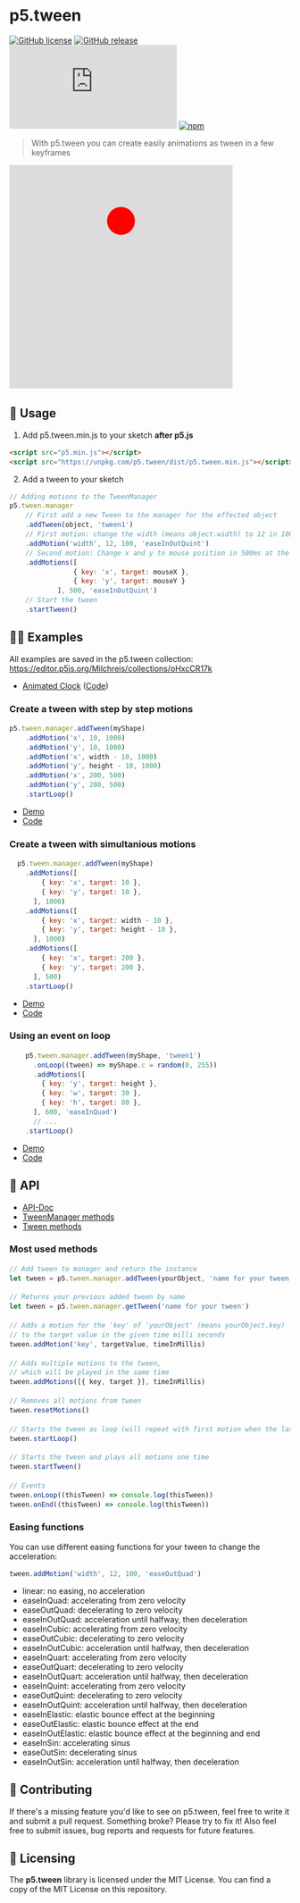 # p5.tween

[![GitHub license](https://img.shields.io/github/license/Milchreis/p5.tween.svg)](https://github.com/Milchreis/p5.tween/blob/master/LICENSE)
[![GitHub release](https://img.shields.io/github/release/Milchreis/p5.tween.svg)](https://GitHub.com/Milchreis/p5.tween/releases/)
[![Package size](http://img.badgesize.io/https://unpkg.com/p5.tween/dist/p5.tween.min.js?compression=gzip&amp;label=size)](https://unpkg.com/p5.tween/dist/p5.tween.min.js)
[![npm](https://img.shields.io/npm/dt/p5.tween)](https://www.npmjs.com/package/p5.tween)

> With p5.tween you can create easily animations as tween in a few keyframes

[![logo](https://raw.githubusercontent.com/Milchreis/p5.tween/master/p5.tween.gif)](https://editor.p5js.org/Milchreis/sketches/Ypr3RYWfL)

## 🚀 Usage

1. Add p5.tween.min.js to your sketch **after p5.js**
```html
<script src="p5.min.js"></script>
<script src="https://unpkg.com/p5.tween/dist/p5.tween.min.js"></script>
```
2. Add a tween to your sketch
```js
// Adding motions to the TweenManager
p5.tween.manager
    // First add a new Tween to the manager for the effected object
    .addTween(object, 'tween1')
    // First motion: change the width (means object.width) to 12 in 100ms
    .addMotion('width', 12, 100, 'easeInOutQuint')
    // Second motion: Change x and y to mouse position in 500ms at the same time
    .addMotions([
                { key: 'x', target: mouseX },
                { key: 'y', target: mouseY }
            ], 500, 'easeInOutQuint')
    // Start the tween
    .startTween()
```

## 👩‍🔬 Examples
All examples are saved in the p5.tween collection: https://editor.p5js.org/Milchreis/collections/oHxcCR17k

 * [Animated Clock](https://editor.p5js.org/Milchreis/present/euDDMbdjP) ([Code](https://editor.p5js.org/Milchreis/sketches/euDDMbdjP))

### Create a tween with step by step motions
```js
p5.tween.manager.addTween(myShape)
    .addMotion('x', 10, 1000)
    .addMotion('y', 10, 1000)
    .addMotion('x', width - 10, 1000)
    .addMotion('y', height - 10, 1000)
    .addMotion('x', 200, 500)
    .addMotion('y', 200, 500)
    .startLoop()
```
- [Demo](https://editor.p5js.org/Milchreis/present/u1IL1Tqzm)
- [Code](https://editor.p5js.org/Milchreis/sketches/u1IL1Tqzm)

### Create a tween with simultanious motions
```js
  p5.tween.manager.addTween(myShape)
    .addMotions([
        { key: 'x', target: 10 },
        { key: 'y', target: 10 },
      ], 1000)
    .addMotions([
        { key: 'x', target: width - 10 },
        { key: 'y', target: height - 10 },
      ], 1000)
    .addMotions([
        { key: 'x', target: 200 },
        { key: 'y', target: 200 },
      ], 500)
    .startLoop()
```
- [Demo](https://editor.p5js.org/Milchreis/present/VZVfZiFvL)
- [Code](https://editor.p5js.org/Milchreis/sketches/VZVfZiFvL)

### Using an event on loop
```js
    p5.tween.manager.addTween(myShape, 'tween1')
      .onLoop((tween) => myShape.c = random(0, 255))
      .addMotions([
        { key: 'y', target: height },
        { key: 'w', target: 30 },
        { key: 'h', target: 80 },
      ], 600, 'easeInQuad')
      // ...
    .startLoop()
```
- [Demo](https://editor.p5js.org/Milchreis/present/7lIxFsbWM)
- [Code](https://editor.p5js.org/Milchreis/sketches/7lIxFsbWM)

## 📖 API
 * [API-Doc](https://milchreis.github.io/p5.tween/docs)
  * [TweenManager methods](https://milchreis.github.io/p5.tween/docs/classes/_tweenmanager_.p5.tween.tweenmanager.html)
  * [Tween methods](https://milchreis.github.io/p5.tween/docs/classes/_tween_.p5.tween.tween.html)

### Most used methods
```js
// Add tween to manager and return the instance
let tween = p5.tween.manager.addTween(yourObject, 'name for your tween')

// Returns your previous added tween by name
let tween = p5.tween.manager.getTween('name for your tween')

// Adds a motion for the 'key' of 'yourObject' (means yourObject.key) 
// to the target value in the given time milli seconds
tween.addMotion('key', targetValue, timeInMillis)

// Adds multiple motions to the tween, 
// which will be played in the same time
tween.addMotions([{ key, target }], timeInMillis)

// Removes all motions from tween
tween.resetMotions()

// Starts the tween as loop (will repeat with first motion when the last ends)
tween.startLoop()

// Starts the tween and plays all motions one time
tween.startTween()

// Events
tween.onLoop((thisTween) => console.log(thisTween))
tween.onEnd((thisTween) => console.log(thisTween))
```

### Easing functions
You can use different easing functions for your tween to change the acceleration:
```js
tween.addMotion('width', 12, 100, 'easeOutQuad')
```
 * linear: no easing, no acceleration
 * easeInQuad: accelerating from zero velocity
 * easeOutQuad: decelerating to zero velocity
 * easeInOutQuad: acceleration until halfway, then deceleration 
 * easeInCubic: accelerating from zero velocity 
 * easeOutCubic: decelerating to zero velocity 
 * easeInOutCubic: acceleration until halfway, then deceleration 
 * easeInQuart: accelerating from zero velocity 
 * easeOutQuart: decelerating to zero velocity
 * easeInOutQuart: acceleration until halfway, then deceleration
 * easeInQuint: accelerating from zero velocity
 * easeOutQuint: decelerating to zero velocity 
 * easeInOutQuint: acceleration until halfway, then deceleration
 * easeInElastic: elastic bounce effect at the beginning
 * easeOutElastic: elastic bounce effect at the end
 * easeInOutElastic: elastic bounce effect at the beginning and end
 * easeInSin: accelerating sinus
 * easeOutSin: decelerating sinus
 * easeInOutSin: acceleration until halfway, then deceleration

## 🍻 Contributing
If there's a missing feature you'd like to see on p5.tween, feel free to write it and submit a pull request. Something broke? Please try to fix it! Also feel free to submit issues, bug reports and requests for future features.

## 📜 Licensing  
The **p5.tween** library is licensed under the MIT License. You can find a copy of the MIT License on this repository.
